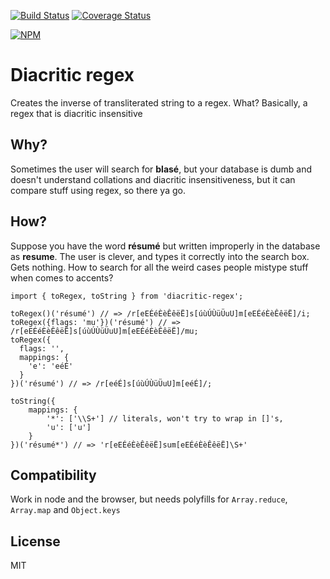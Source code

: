 [![Build Status](https://travis-ci.org/pocesar/js-diacritic-regex.svg?branch=master)](https://travis-ci.org/pocesar/js-diacritic-regex)
[![Coverage Status](https://coveralls.io/repos/github/pocesar/js-diacritic-regex/badge.svg?branch=master)](https://coveralls.io/github/pocesar/js-diacritic-regex?branch=master)

[![NPM](https://nodei.co/npm/diacritic-regex.png)](https://nodei.co/npm/diacritic-regex/)

# Diacritic regex

Creates the inverse of transliterated string to a regex. What? Basically, a regex that is diacritic insensitive

## Why?

Sometimes the user will search for **blasé**, but your database is dumb and doesn't understand collations and diacritic insensitiveness, but it can compare stuff using regex, so there ya go.

## How?

Suppose you have the word **résumé** but written improperly in the database as **resume**. The user is clever, and types it correctly into the search box. Gets nothing. How to search for all the weird cases people mistype stuff when comes to accents?

```es6
import { toRegex, toString } from 'diacritic-regex';

toRegex()('résumé') // => /r[eEÉéÈèÊêëË]s[úùÚÙüÜuU]m[eEÉéÈèÊêëË]/i;
toRegex({flags: 'mu'})('résumé') // => /r[eEÉéÈèÊêëË]s[úùÚÙüÜuU]m[eEÉéÈèÊêëË]/mu;
toRegex({
  flags: '',
  mappings: {
    'e': 'eéÉ'
  }
})('résumé') // => /r[eéÉ]s[úùÚÙüÜuU]m[eéÉ]/;

toString({
    mappings: {
        '*': ['\\S+'] // literals, won't try to wrap in []'s,
        'u': ['u']
    }
})('résumé*') // => 'r[eEÉéÈèÊêëË]sum[eEÉéÈèÊêëË]\S+'
```

## Compatibility

Work in node and the browser, but needs polyfills for `Array.reduce`, `Array.map` and `Object.keys`

## License

MIT
